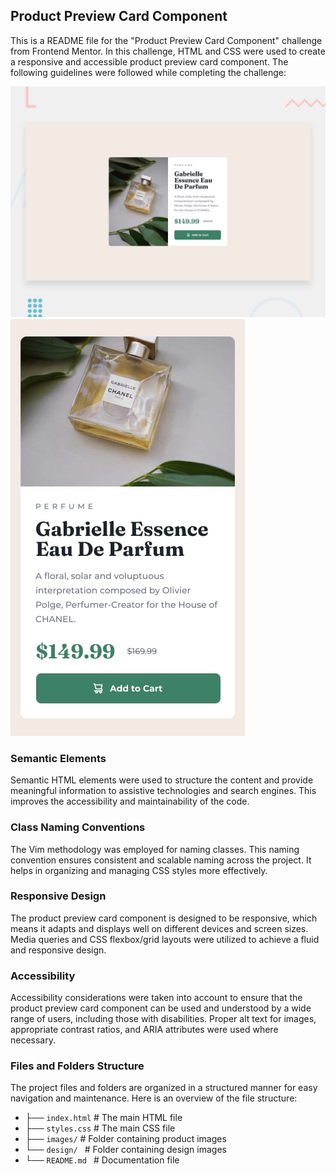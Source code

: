 ## Product Preview Card Component

This is a README file for the "Product Preview Card Component" challenge from Frontend Mentor. In this challenge, HTML and CSS were used to create a responsive and accessible product preview card component. The following guidelines were followed while completing the challenge:

![Alt Text](design/desktop-preview.jpg)
![Alt Text](design/mobile-design.jpg)

### Semantic Elements
Semantic HTML elements were used to structure the content and provide meaningful information to assistive technologies and search engines. This improves the accessibility and maintainability of the code.

### Class Naming Conventions
The Vim methodology was employed for naming classes. This naming convention ensures consistent and scalable naming across the project. It helps in organizing and managing CSS styles more effectively.

### Responsive Design
The product preview card component is designed to be responsive, which means it adapts and displays well on different devices and screen sizes. Media queries and CSS flexbox/grid layouts were utilized to achieve a fluid and responsive design.

### Accessibility
Accessibility considerations were taken into account to ensure that the product preview card component can be used and understood by a wide range of users, including those with disabilities. Proper alt text for images, appropriate contrast ratios, and ARIA attributes were used where necessary.

### Files and Folders Structure
The project files and folders are organized in a structured manner for easy navigation and maintenance. Here is an overview of the file structure:
- ├── `index.html`           # The main HTML file
- ├── `styles.css`           # The main CSS file
- ├── `images/`              # Folder containing product images
- └── `design/ `           # Folder containing design images
- └── `README.md `           # Documentation file
